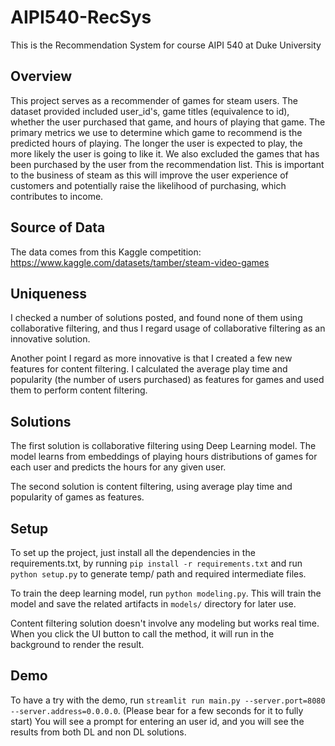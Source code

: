 # AIPI540-RecSys
This is the Recommendation System for course AIPI 540 at Duke University

## Overview
This project serves as a recommender of games for steam users. The dataset provided included user_id's, game titles 
(equivalence to id), whether the user purchased that game, and hours of playing that game. 
The primary metrics we use to determine which game to recommend is the predicted hours of playing. 
The longer the user is expected to play, the more likely the user is going to like it. 
We also excluded the games that has been purchased by the user from the recommendation list.
This is important to the business of steam as this will improve the user experience of customers and potentially raise 
the likelihood of purchasing, which contributes to income.

## Source of Data
The data comes from this Kaggle competition: https://www.kaggle.com/datasets/tamber/steam-video-games

## Uniqueness
I checked a number of solutions posted, and found none of them using collaborative filtering, and thus I regard usage of
collaborative filtering as an innovative solution. 

Another point I regard as more innovative is that I created a few new features for content filtering. 
I calculated the average play time and popularity (the number of users purchased) as features for games and used them to
perform content filtering. 

## Solutions
The first solution is collaborative filtering using Deep Learning model. The model learns from embeddings of playing 
hours distributions of games for each user and predicts the hours for any given user.

The second solution is content filtering, using average play time and popularity of games as features.

## Setup

To set up the project, just install all the dependencies in the requirements.txt, by running ``pip install -r requirements.txt`` 
and run ``python setup.py`` to generate temp/ path and required intermediate files.

To train the deep learning model, run ``python modeling.py``. This will train the model and save the related artifacts 
in `models/` directory for later use.

Content filtering solution doesn't involve any modeling but works real time. When you click the UI button to call the method, 
it will run in the background to render the result.
## Demo

To have a try with the demo, run ``streamlit run main.py --server.port=8080 --server.address=0.0.0.0``. 
(Please bear for a few seconds for it to fully start) 
You will see a prompt for entering an user id, and you will see the results from both DL and non DL solutions.

